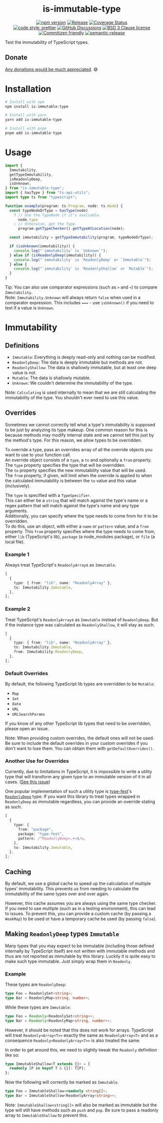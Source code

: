 <div align="center">

# is-immutable-type

[![npm version](https://img.shields.io/npm/v/is-immutable-type.svg)](https://www.npmjs.com/package/is-immutable-type)
[![Release](https://github.com/RebeccaStevens/is-immutable-type/actions/workflows/release.yml/badge.svg)](https://github.com/RebeccaStevens/is-immutable-type/actions/workflows/release.yml)
[![Coverage Status](https://codecov.io/gh/RebeccaStevens/is-immutable-type/branch/main/graph/badge.svg?token=MVpR1oAbIT)](https://codecov.io/gh/RebeccaStevens/is-immutable-type)\
[![code style: prettier](https://img.shields.io/badge/code_style-prettier-ff69b4.svg?style=flat-square)](https://github.com/prettier/prettier)
[![GitHub Discussions](https://img.shields.io/github/discussions/RebeccaStevens/is-immutable-type?style=flat-square)](https://github.com/RebeccaStevens/is-immutable-type/discussions)
[![BSD 3 Clause license](https://img.shields.io/github/license/RebeccaStevens/is-immutable-type.svg?style=flat-square)](https://opensource.org/licenses/BSD-3-Clause)
[![Commitizen friendly](https://img.shields.io/badge/commitizen-friendly-brightgreen.svg?style=flat-square)](https://commitizen.github.io/cz-cli/)
[![semantic-release](https://img.shields.io/badge/%20%20%F0%9F%93%A6%F0%9F%9A%80-semantic--release-e10079.svg?style=flat-square)](https://github.com/semantic-release/semantic-release)

</div>

Test the immutability of TypeScript types.

## Donate

[Any donations would be much appreciated](./DONATIONS.md). 😄

# Installation

```sh
# Install with npm
npm install is-immutable-type

# Install with yarn
yarn add is-immutable-type

# Install with pnpm
pnpm add is-immutable-type
```

# Usage

```ts
import {
  Immutability,
  getTypeImmutability,
  isReadonlyDeep,
  isUnknown,
} from "is-immutable-type";
import { hasType } from "ts-api-utils";
import type ts from "typescript";

function example(program: ts.Program, node: ts.Node) {
  const typeNodeOrType = hasType(node)
    ? // Use the TypeNode if it's avaliable.
      node.type
    : // Otherwise, get the Type.
      program.getTypeChecker().getTypeAtLocation(node);

  const immutability = getTypeImmutability(program, typeNodeOrType);

  if (isUnknown(immutability)) {
    console.log("`immutability` is `Unknown`");
  } else if (isReadonlyDeep(immutability)) {
    console.log("`immutability` is `ReadonlyDeep` or `Immutable`");
  } else {
    console.log("`immutability` is `ReadonlyShallow` or `Mutable`");
  }
}
```

Tip: You can also use comparator expressions (such as `>` and `<`) to compare
`Immutability`.\
Note: `Immutability.Unknown` will always return `false` when used in a
comparator expression. This includes `===` - use `isUnknown()` if you need to
test if a value is `Unknown`.

# Immutability

## Definitions

- `Immutable`: Everything is deeply read-only and nothing can be modified.
- `ReadonlyDeep`: The data is deeply immutable but methods are not.
- `ReadonlyShallow`: The data is shallowly immutable, but at least one deep value is not.
- `Mutable`: The data is shallowly mutable.
- `Unknown`: We couldn't determine the immutability of the type.

Note: `Calculating` is used internally to mean that we are still calculating the
immutability of the type. You shouldn't ever need to use this value.

## Overrides

Sometimes we cannot correctly tell what a type's immutability is supposed to be
just by analyzing its type makeup. One common reason for this is because methods
may modify internal state and we cannot tell this just by the method's type. For
this reason, we allow types to be overridden.

To override a type, pass an overrides array of all the override objects you want
to use to your function call.\
An override object consists of a `type`, a `to` and optionally a `from`
property. The `type` property specifies the type that will be overridden.\
The `to` property specifies the new immutability value that will be used.\
The `from` property, if given, will limit when the override is applied to when
the calculated immutability is between the `to` value and this value
(inclusively).

The `type` is specified with a `TypeSpecifier`.\
This can either be a `string` that will match against the type's name or a regex
pattern that will match against the type's name and any type arguments.\
Additionally, you can specify where the type needs to come from for it to be
overridden.\
To do this, use an object, with either a `name` or `pattern` value; and a `from`
property. This `from` property specifies where the type needs to come from,
either `lib` (TypeScript's lib), `package` (a node_modules package), or `file`
(a local file).

### Example 1

Always treat TypeScript's `ReadonlyArray`s as `Immutable`.

```ts
[
  {
    type: { from: "lib", name: "ReadonlyArray" },
    to: Immutability.Immutable,
  },
];
```

### Example 2

Treat TypeScript's `ReadonlyArray`s as `Immutable` instead of `ReadonlyDeep`.
But if the instance type was calculated as `ReadonlyShallow`, it will stay as
such.

```ts
[
  {
    type: { from: "lib", name: "ReadonlyArray" },
    to: Immutability.Immutable,
    from: Immutability.ReadonlyDeep,
  },
];
```

### Default Overrides

By default, the following TypeScript lib types are overridden to be `Mutable`:

- `Map`
- `Set`
- `Date`
- `URL`
- `URLSearchParams`

If you know of any other TypeScript lib types that need to be overridden,
please open an issue.

Note: When providing custom overrides, the default ones will not be used. Be
sure to include the default overrides in your custom overrides if you don't want
to lose them. You can obtain them with `getDefaultOverrides()`.

### Another Use for Overrides

Currently, due to limitations in TypeScript, it is impossible to write a utility
type that will transform any given type to an immutable version of it in all
cases. ([See this issue](https://github.com/microsoft/TypeScript/issues/29732))

One popular implementation of such a utility type is
[type-fest](https://www.npmjs.com/package/type-fest)'s
[`ReadonlyDeep`](https://github.com/sindresorhus/type-fest/blob/main/source/readonly-deep.d.ts)
type. If you want this library to treat types wrapped in `ReadonlyDeep` as
immutable regardless, you can provide an override stating as such.

```ts
[
  {
    type: {
      from: "package",
      package: "type-fest",
      pattern: /^ReadonlyDeep<.+>$/u,
    },
    to: Immutability.Immutable,
  },
];
```

## Caching

By default, we use a global cache to speed up the calculation of multiple types'
immutability. This prevents us from needing to calculate the immutability of
the same types over and over again.

However, this cache assumes you are always using the same type checker. If you
need to use multiple (such as in a testing environment), this can lead to
issues. To prevent this, you can provide a custom cache (by passing a `WeakMap`)
to be used or have a temporary cache be used (by passing `false`).

## Making `ReadonlyDeep` types `Immutable`

Many types that you may expect to be immutable (including those defined
internally by TypeScript itself) are not written with immutable methods and thus
are not reported as immutable by this library. Luckily it is quite easy to make
such type immutable. Just simply wrap them in `Readonly`.

### Example

These types are `ReadonlyDeep`:

```ts
type Foo = ReadonlySet<string>;
type Bar = ReadonlyMap<string, number>;
```

While these types are `Immutable`:

```ts
type Foo = Readonly<ReadonlySet<string>>;
type Bar = Readonly<ReadonlyMap<string, number>>;
```

However, it should be noted that this does not work for arrays. TypeScript will
treat `Readonly<Array<T>>` exactly the same as `ReadonlyArray<T>` and
as a consequence `Readonly<ReadonlyArray<T>>` is also treated the same.

In order to get around this, we need to slightly tweak the `Readonly` definition
like so:

```ts
type ImmutableShallow<T extends {}> = {
  readonly [P in keyof T & {}]: T[P];
};
```

Now the following will correctly be marked as `Immutable`.

<!-- eslint-disable ts/array-type -->

```ts
type Foo = ImmutableShallow<readonly string[]>;
type Bar = ImmutableShallow<ReadonlyArray<string>>;
```

Note: `ImmutableShallow<string[]>` will also be marked as immutable but the type
will still have methods such as `push` and `pop`. Be sure to pass a readonly
array to `ImmutableShallow` to prevent this.
